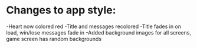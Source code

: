 # Changes to app style:
-Heart now colored red
-Title and messages recolored
-Title fades in on load, win/lose messages fade in
-Added background images for all screens, game screen has random backgrounds 